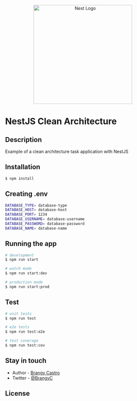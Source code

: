<p align="center">
  <a href="http://nestjs.com/" target="blank"><img src="https://nestjs.com/img/logo_text.svg" width="320" alt="Nest Logo" /></a>
</p>

[circleci-image]: https://img.shields.io/circleci/build/github/nestjs/nest/master?token=abc123def456
[circleci-url]: https://circleci.com/gh/nestjs/nest

# NestJS Clean Architecture

## Description

Example of a clean architecture task application with NestJS

## Installation

```bash
$ npm install
```

## Creating .env

```bash
DATABASE_TYPE= database-type
DATABASE_HOST= database-host
DATABASE_PORT= 1234
DATABASE_USERNAME= database-username
DATABASE_PASSWORD= database-password
DATABASE_NAME= database-name
```

## Running the app

```bash
# development
$ npm run start

# watch mode
$ npm run start:dev

# production mode
$ npm run start:prod
```

## Test

```bash
# unit tests
$ npm run test

# e2e tests
$ npm run test:e2e

# test coverage
$ npm run test:cov
```

## Stay in touch

- Author - [Brangy Castro]()
- Twitter - [@BrangyC](https://twitter.com/BrangyC)

## License
